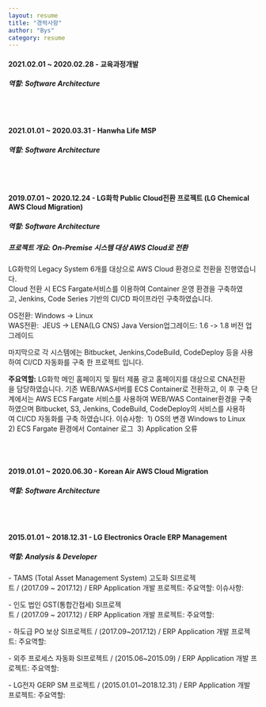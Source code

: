 ```yaml
---
layout: resume
title: "경력사항"
author: "Bys"
category: resume
---
```


#### 2021.02.01 ~ 2020.02.28 - 교육과정개발
##### 역할: Software Architecture

<br><br>

#### 2021.01.01 ~ 2020.03.31 - Hanwha Life MSP
##### 역할: Software Architecture

<br><br>

#### 2019.07.01 ~ 2020.12.24 - LG화학 Public Cloud전환 프로젝트 (LG Chemical AWS Cloud Migration)
##### **역할**: Software Architecture
##### **프로젝트 개요**: On-Premise 시스템 대상 AWS Cloud로 전환

LG화학의 Legacy System 6개를 대상으로 AWS Cloud 환경으로 전환을 진행였습니다.  
Cloud 전환 시 ECS Fargate서비스를 이용하여 Container 운영 환경을 구축하였고, Jenkins, Code Series 기반의 CI/CD 파이프라인 구축하였습니다.  

OS전환: Windows -> Linux  
WAS전환:  JEUS -> LENA(LG CNS)
Java Version업그레이드: 1.6 -> 1.8 버전 업그레이드

마지막으로 각 시스템에는 Bitbucket, Jenkins,CodeBuild, CodeDeploy 등을 사용하여 CI/CD 자동화를 구축 한 프로젝트 입니다.

**주요역할:** LG화학 메인 홈페이지 및 필터 제품 광고 홈페이지를 대상으로 CNA전환을 담당하였습니다. 기존 WEB/WAS서버를 ECS Container로 전환하고, 이 후 구축 단계에서는 AWS ECS Fargate 서비스를 사용하여 WEB/WAS Container환경을 구축하였으며 Bitbucket, S3, Jenkins, CodeBuild, CodeDeploy의 서비스를 사용하여 CI/CD 자동화를 구축 하였습니다. 이슈사항: 
1) OS의 변경 Windows to Linux
2) ECS Fargate 환경에서 Container 로그 
3) Application 오류


<br><br>

#### 2019.01.01 ~ 2020.06.30 - Korean Air AWS Cloud Migration
##### 역할: Software Architecture


<br><br>

#### 2015.01.01 ~ 2018.12.31 - LG Electronics Oracle ERP Management
##### 역할: Analysis & Developer


- TAMS (Total Asset Management System) 고도화 SI프로젝트 / (2017.09 ~ 2017.12) / ERP Application 개발
프로젝트: 주요역할: 이슈사항: 

- 인도 법인 GST(통합간접세) SI프로젝트 / (2017.09 ~ 2017.12) / ERP Application 개발
프로젝트: 주요역할: 

- 하도급 PO 보상 SI프로젝트 / (2017.09~2017.12) / ERP Application 개발
프로젝트: 주요역할: 

- 외주 프로세스 자동화 SI프로젝트 / (2015.06~2015.09) / ERP Application 개발
프로젝트: 주요역할: 

- LG전자 GERP SM 프로젝트 / (2015.01.01~2018.12.31) / ERP Application 개발
프로젝트: 주요역할: 




